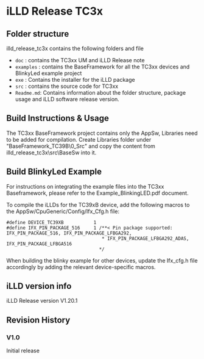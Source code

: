# iLLD Release TC3x

## Folder structure
illd_release_tc3x contains the following folders and file
* `doc`      : contains the TC3xx UM and iLLD Release note
* `examples` : contains the BaseFramework for all the TC3xx devices and BlinkyLed example project
* `exe`      : Contains the installer for the iLLD package
* `src`      : contains the source code for TC3xx
* `Readme.md`: Contains information about the folder structure, package usage and iLLD software
			   release version.


## Build Instructions & Usage
The TC3xx BaseFramework project contains only the AppSw, Libraries need to be added for compilation.
Create Libraries folder under "BaseFramework_TC39B\0_Src" and copy the content from illd_release_tc3x\src\BaseSw into it.

## Build BlinkyLed Example
For instructions on integrating the example files into the TC3xx Baseframework, please refer to the Example_BlinkingLED.pdf document.

To compile the iLLDs for the TC39xB device, add the following macros to the AppSw/CpuGeneric/Config/Ifx_Cfg.h file:
	
	#define DEVICE_TC39XB			1
	#define IFX_PIN_PACKAGE_516		1 /**< Pin package supported: IFX_PIN_PACKAGE_516, IFX_PIN_PACKAGE_LFBGA292,
									   * IFX_PIN_PACKAGE_LFBGA292_ADAS, IFX_PIN_PACKAGE_LFBGA516 
									  */

When building the blinky example for other devices, update the Ifx_cfg.h file accordingly by adding the relevant device-specific macros.								  
									  
## iLLD version info
iLLD Release version	V1.20.1

								   
## Revision History
### V1.0
Initial release


